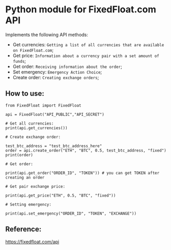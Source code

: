 # Python module for FixedFloat.com API

Implements the following API methods:

- Get currencies: `Getting a list of all currencies that are available on FixedFloat.com`;
- Get price: `Information about a currency pair with a set amount of funds`;
- Get order: `Receiving information about the order`;
- Set emergency: `Emergency Action Choice`;
- Create order: `Creating exchange orders`;


## How to use: 

```python3
from FixedFloat import FixedFloat

api = FixedFloat("API_PUBLIC","API_SECRET")

# Get all currencies:
print(api.get_currencies())

# Create exchange order:

test_btc_address = "test_btc_address_here"
order = api.create_order("ETH", "BTC", 0.5, test_btc_address, "fixed")
print(order)

# Get order:

print(api.get_order("ORDER_ID", "TOKEN")) # you can get TOKEN after creating an order

# Get pair exchange price:

print(api.get_price("ETH", 0.5, "BTC", "fixed"))

# Setting emergency: 

print(api.set_emergency("ORDER_ID", "TOKEN", "EXCHANGE"))
```

## Reference: 

https://fixedfloat.com/api
